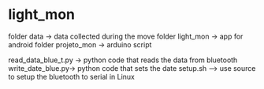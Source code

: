 # light_mon

folder data -> data collected during the move
folder light_mon -> app for android
folder projeto_mon -> arduino script

read_data_blue_t.py -> python code that reads the data from bluetooth
write_date_blue.py-> python code that sets the date 
setup.sh --> use source to setup the bluetooth to serial in Linux
